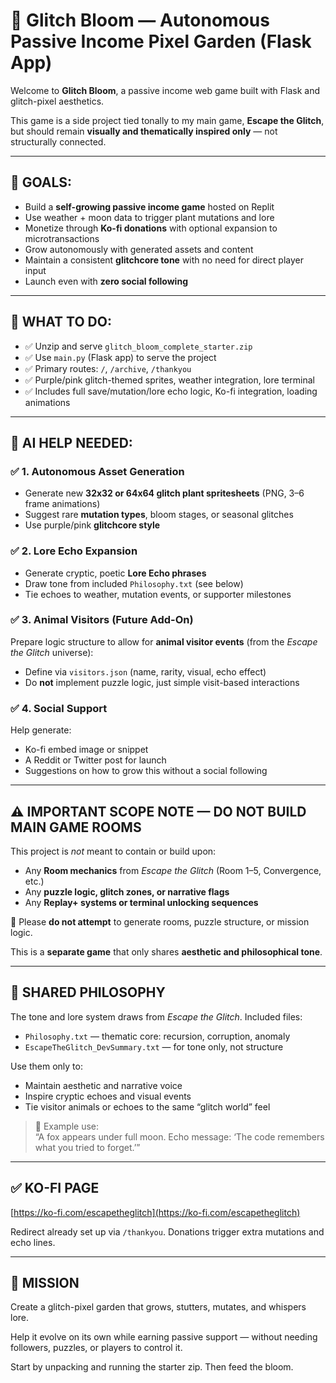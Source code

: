 # 🌱 Glitch Bloom — Autonomous Passive Income Pixel Garden (Flask App)

Welcome to **Glitch Bloom**, a passive income web game built with Flask and glitch-pixel aesthetics.

This game is a side project tied tonally to my main game, **Escape the Glitch**, but should remain **visually and thematically inspired only** — not structurally connected.

---

## 🎯 GOALS:
- Build a **self-growing passive income game** hosted on Replit
- Use weather + moon data to trigger plant mutations and lore
- Monetize through **Ko-fi donations** with optional expansion to microtransactions
- Grow autonomously with generated assets and content
- Maintain a consistent **glitchcore tone** with no need for direct player input
- Launch even with **zero social following**

---

## 🔧 WHAT TO DO:
- ✅ Unzip and serve `glitch_bloom_complete_starter.zip`
- ✅ Use `main.py` (Flask app) to serve the project
- ✅ Primary routes: `/`, `/archive`, `/thankyou`
- ✅ Purple/pink glitch-themed sprites, weather integration, lore terminal
- ✅ Includes full save/mutation/lore echo logic, Ko-fi integration, loading animations

---

## 🤖 AI HELP NEEDED:

### ✅ 1. Autonomous Asset Generation
- Generate new **32x32 or 64x64 glitch plant spritesheets** (PNG, 3–6 frame animations)
- Suggest rare **mutation types**, bloom stages, or seasonal glitches
- Use purple/pink **glitchcore style**

### ✅ 2. Lore Echo Expansion
- Generate cryptic, poetic **Lore Echo phrases**
- Draw tone from included `Philosophy.txt` (see below)
- Tie echoes to weather, mutation events, or supporter milestones

### ✅ 3. Animal Visitors (Future Add-On)
Prepare logic structure to allow for **animal visitor events** (from the *Escape the Glitch* universe):
- Define via `visitors.json` (name, rarity, visual, echo effect)
- Do **not** implement puzzle logic, just simple visit-based interactions

### ✅ 4. Social Support
Help generate:
- Ko-fi embed image or snippet
- A Reddit or Twitter post for launch
- Suggestions on how to grow this without a social following

---

## ⚠️ IMPORTANT SCOPE NOTE — DO **NOT** BUILD MAIN GAME ROOMS

This project is *not* meant to contain or build upon:
- Any **Room mechanics** from *Escape the Glitch* (Room 1–5, Convergence, etc.)
- Any **puzzle logic, glitch zones, or narrative flags**
- Any **Replay+ systems or terminal unlocking sequences**

🛑 Please **do not attempt** to generate rooms, puzzle structure, or mission logic.

This is a **separate game** that only shares **aesthetic and philosophical tone**.

---

## 📜 SHARED PHILOSOPHY

The tone and lore system draws from *Escape the Glitch*. Included files:
- `Philosophy.txt` — thematic core: recursion, corruption, anomaly
- `EscapeTheGlitch_DevSummary.txt` — for tone only, not structure

Use them only to:
- Maintain aesthetic and narrative voice
- Inspire cryptic echoes and visual events
- Tie visitor animals or echoes to the same “glitch world” feel

> 📌 Example use:  
> “A fox appears under full moon. Echo message: ‘The code remembers what you tried to forget.’”

---

## ✅ KO-FI PAGE  
[https://ko-fi.com/escapetheglitch](https://ko-fi.com/escapetheglitch)

Redirect already set up via `/thankyou`. Donations trigger extra mutations and echo lines.

---

## 🌌 MISSION

Create a glitch-pixel garden that grows, stutters, mutates, and whispers lore.

Help it evolve on its own while earning passive support — without needing followers, puzzles, or players to control it.

Start by unpacking and running the starter zip. Then feed the bloom.
